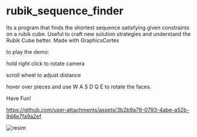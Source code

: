 # rubik_sequence_finder
Its a program that finds the shortest sequence satisfying given constraints on a rubik cube. Useful to craft new solution strategies and understand the Rubik Cube better. Made with GraphicsCortex

to play the demo: 

hold right click to rotate camera

scroll wheel to adjust distance

hover over pieces and use W A S D Q E to rotate the faces.


Have Fun!

https://github.com/user-attachments/assets/3b2b9a78-0793-4abe-a52b-9d4e7fa9a2ef

![resim](https://github.com/user-attachments/assets/3a03af39-9b0d-497e-9ee4-f51fa4e025bc)
